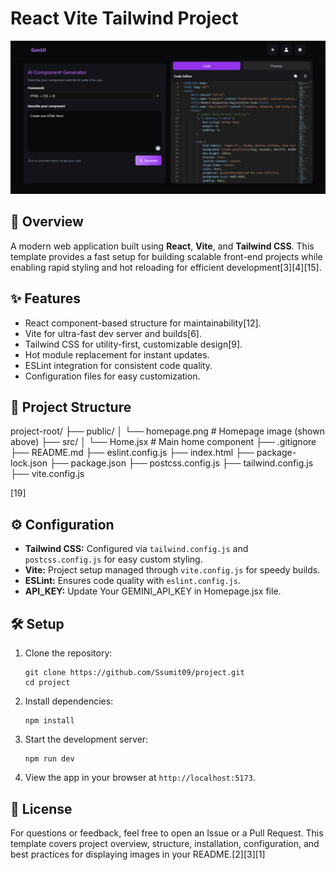 # React Vite Tailwind Project

![Homepage](public/HomePage.png)

## 🚀 Overview

A modern web application built using **React**, **Vite**, and **Tailwind CSS**. This template provides a fast setup for building scalable front-end projects while enabling rapid styling and hot reloading for efficient development[3][4][15].

## ✨ Features

- React component-based structure for maintainability[12].
- Vite for ultra-fast dev server and builds[6].
- Tailwind CSS for utility-first, customizable design[9].
- Hot module replacement for instant updates.
- ESLint integration for consistent code quality.
- Configuration files for easy customization.

## 📁 Project Structure

project-root/
├── public/
│ └── homepage.png # Homepage image (shown above)
├── src/
│ └── Home.jsx # Main home component
├── .gitignore
├── README.md
├── eslint.config.js
├── index.html
├── package-lock.json
├── package.json
├── postcss.config.js
├── tailwind.config.js
├── vite.config.js

[19]

## ⚙️ Configuration

- **Tailwind CSS:** Configured via `tailwind.config.js` and `postcss.config.js` for easy custom styling.
- **Vite:** Project setup managed through `vite.config.js` for speedy builds.
- **ESLint:** Ensures code quality with `eslint.config.js`.
- **API_KEY:** Update Your GEMINI_API_KEY in Homepage.jsx file.

## 🛠️ Setup

1. Clone the repository:
    ```
    git clone https://github.com/Ssumit09/project.git
    cd project
    ```
2. Install dependencies:
    ```
    npm install
    ```
3. Start the development server:
    ```
    npm run dev
    ```
4. View the app in your browser at `http://localhost:5173`.
   
## 📄 License
For questions or feedback, feel free to open an Issue or a Pull Request.
This template covers project overview, structure, installation, configuration, and best practices for displaying images in your README.[2][3][1]
